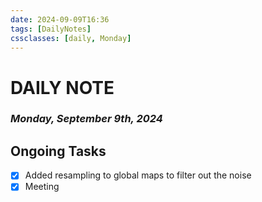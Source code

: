 ```yaml
---
date: 2024-09-09T16:36
tags: [DailyNotes]
cssclasses: [daily, Monday]
---
```

# DAILY NOTE
### *Monday, September 9th, 2024*

## Ongoing Tasks

- [x] Added resampling to global maps to filter out the noise
- [x] Meeting